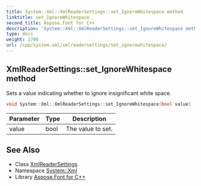 ```yaml
---
title: System::Xml::XmlReaderSettings::set_IgnoreWhitespace method
linktitle: set_IgnoreWhitespace
second_title: Aspose.Font for C++
description: 'System::Xml::XmlReaderSettings::set_IgnoreWhitespace method. Sets a value indicating whether to ignore insignificant white space in C++.'
type: docs
weight: 1700
url: /cpp/system.xml/xmlreadersettings/set_ignorewhitespace/
---
```

## XmlReaderSettings::set_IgnoreWhitespace method


Sets a value indicating whether to ignore insignificant white space.

```cpp
void System::Xml::XmlReaderSettings::set_IgnoreWhitespace(bool value)
```


| Parameter | Type | Description |
| --- | --- | --- |
| value | bool | The value to set. |

## See Also

* Class [XmlReaderSettings](../)
* Namespace [System::Xml](../../)
* Library [Aspose.Font for C++](../../../)
